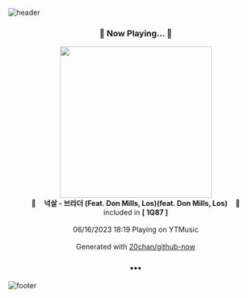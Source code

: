 ![header](https://capsule-render.vercel.app/api?type=wave&height=170&section=header&fontColor=090707&fontAlignX=45&fontAlignY=65&fontSize=100)

<h3 align="center">🎵 Now Playing... 🎵</h3>
<p align="center">
  <a href="https://music.youtube.com/watch?v=-ZTFxgIDeRM">
    <img width="300" src="https://lh3.googleusercontent.com/9q2pqUOPpS9iu-Z2gik0yCcavXVOzkZORem16uWqUlbv8ePFqagNiFq4hNMxM34EFf1Sos7czsCavbvg">
  </a>
  <br>
  🎵&nbsp&nbsp&nbsp <b>넉살 - 브라더 (Feat. Don Mills, Los)(feat. Don Mills, Los)</b> &nbsp&nbsp&nbsp🎵
  <br>
  included in <b>[ 1Q87 ]</b>
  
  <br />
  <br />
  06/16/2023 18:19 Playing on YTMusic
  <br />
  <br />
  Generated with <a href="https://github.com/20chan/github-now">20chan/github-now</a>
</p>

<h3 align="center">•••</h3>

![footer](https://capsule-render.vercel.app/api?type=wave&height=150&section=footer)
